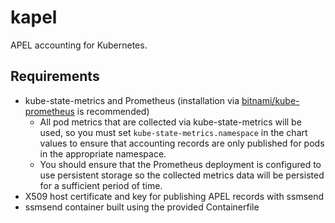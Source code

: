 # kapel
APEL accounting for Kubernetes.

## Requirements
- kube-state-metrics and Prometheus (installation via [bitnami/kube-prometheus](https://bitnami.com/stack/prometheus-operator/helm) is recommended)
  - All pod metrics that are collected via kube-state-metrics will be used, so you must set `kube-state-metrics.namespace` 
    in the chart values to ensure that accounting records are only published for pods in the appropriate namespace.
  - You should ensure that the Prometheus deployment is configured to use persistent storage so the collected metrics data will be
    persisted for a sufficient period of time.
- X509 host certificate and key for publishing APEL records with ssmsend
- ssmsend container built using the provided Containerfile
